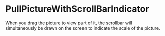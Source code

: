 # PullPictureWithScrollBarIndicator
When you drag the picture to view part of it, the scrollbar will simultaneously be drawn on the screen to indicate the scale of the picture.
